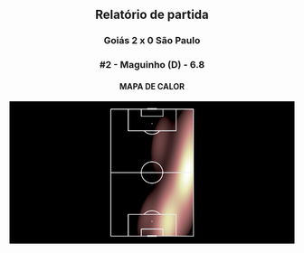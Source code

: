 <h2 style="text-align: center;">Relatório de partida</h3>

<h3 style="text-align: center;">Goiás 2 x 0 São Paulo</h3>

<h3 style="text-align: center;">#2 - Maguinho (D) - 6.8</h3>

<h4 style="text-align: center;">MAPA DE CALOR</h3>
<img src=heatmaps/11067420_871209.png>